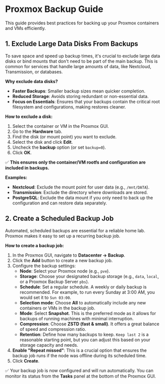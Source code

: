 # Proxmox Backup Guide

This guide provides best practices for backing up your Proxmox containers and VMs efficiently.

## 1. Exclude Large Data Disks From Backups

To save space and speed up backup times, it's crucial to exclude large data disks or bind mounts that don't need to be part of the main backup. This is common for services that handle large amounts of data, like Nextcloud, Transmission, or databases.

**Why exclude data disks?**
- **Faster Backups**: Smaller backup sizes mean quicker completion.
- **Reduced Storage**: Avoids storing redundant or non-essential data.
- **Focus on Essentials**: Ensures that your backups contain the critical root filesystem and configurations, making restores cleaner.

**How to exclude a disk:**

1.  Select the container or VM in the Proxmox GUI.
2.  Go to the **Hardware** tab.
3.  Find the disk (or mount point) you want to exclude.
4.  Select the disk and click **Edit**.
5.  Uncheck the **backup** option (or set `backup=0`).
6.  Click **OK**.

✅ **This ensures only the container/VM rootfs and configuration are included in backups.**

**Examples:**

-   **Nextcloud**: Exclude the mount point for user data (e.g., `/mnt/DATA`).
-   **Transmission**: Exclude the directory where downloads are stored.
-   **PostgreSQL**: Exclude the data mount if you only need to back up the configuration and can restore data separately.

## 2. Create a Scheduled Backup Job

Automated, scheduled backups are essential for a reliable home lab. Proxmox makes it easy to set up a recurring backup job.

**How to create a backup job:**

1.  In the Proxmox GUI, navigate to **Datacenter → Backup**.
2.  Click the **Add** button to create a new backup job.
3.  Configure the backup settings:
    -   **Node**: Select your Proxmox node (e.g., `pve`).
    -   **Storage**: Choose your designated backup storage (e.g., `data`, `local`, or a Proxmox Backup Server `pbs`).
    -   **Schedule**: Set a regular schedule. A weekly or daily backup is recommended. For example, to run every Sunday at 3:00 AM, you would set it to `Sun 03:00`.
    -   **Selection mode**: Choose **All** to automatically include any new containers or VMs in the backup job.
    -   **Mode**: Select **Snapshot**. This is the preferred mode as it allows for backups of running machines with minimal interruption.
    -   **Compression**: Choose **ZSTD (fast & small)**. It offers a great balance of speed and compression ratio.
    -   **Retention**: Define how many backups to keep. `Keep last 2` is a reasonable starting point, but you can adjust this based on your storage capacity and needs.
4.  **Enable "Repeat missed"**: This is a crucial option that ensures the backup job runs if the node was offline during its scheduled time.
5.  Click **Create**.

✅ Your backup job is now configured and will run automatically. You can monitor its status from the **Tasks** panel at the bottom of the Proxmox GUI.
